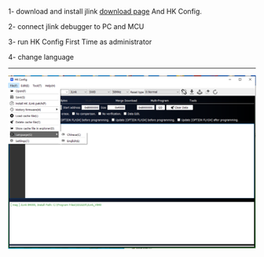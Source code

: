 1- download and install jlink  [download page](https://www.segger.com/downloads/jlink/)
  And HK Config.

2- connect jlink debugger to PC and MCU

3- run HK Config First Time as administrator

4- change language

---
<p align="center">
  <img src="HK Config.png" alt="HK Config" width="1024">
</p>
